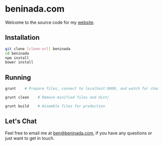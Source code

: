 beninada.com
==========
Welcome to the source code for my [website](https://beninada.com).

Installation
---------

```sh
git clone [clone-url] beninada
cd beninada
npm install
bower install
```

Running
-------
```sh
grunt    # Prepare files, connect to localhost:9000, and watch for changes
```

```sh
grunt clean    # Remove minified files and dist/
```

```sh
grunt build    # Assemble files for production
```

Let's Chat
--------
Feel free to email me at [ben@beninada.com](mailto:ben@beninada.com), if you have any questions or just want to get in touch.
